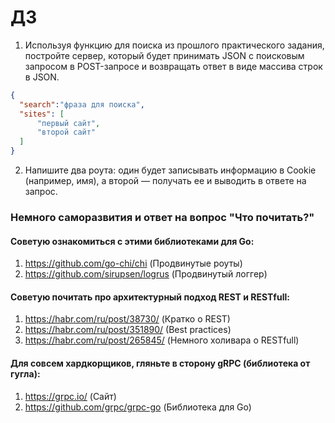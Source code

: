 # ДЗ
1. Используя функцию для поиска из прошлого практического задания, постройте сервер, который будет принимать JSON с поисковым запросом в POST-запросе и возвращать ответ в виде массива строк в JSON.
```JSON
{
  "search":"фраза для поиска",
  "sites": [
      "первый сайт",
      "второй сайт"
  ]
}
```
2. Напишите два роута: один будет записывать информацию в Cookie (например, имя), а второй — получать ее и выводить в ответе на запрос.

### Немного саморазвития и ответ на вопрос "Что почитать?"
	  
#### Советую ознакомиться с этими библиотеками для Go:
1) https://github.com/go-chi/chi (Продвинутые роуты)
2) https://github.com/sirupsen/logrus (Продвинутый логгер)

#### Советую почитать про архитектурный подход REST и RESTfull:
1) https://habr.com/ru/post/38730/ (Кратко о REST)
2) https://habr.com/ru/post/351890/ (Best practices)
3) https://habr.com/ru/post/265845/ (Немного холивара о RESTfull)

#### Для совсем хардкорщиков, гляньте в сторону gRPC (библиотека от гугла):
1) https://grpc.io/ (Сайт)
2) https://github.com/grpc/grpc-go (Библиотека для Go)
